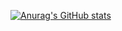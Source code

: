 [![Anurag's GitHub stats](https://github-readme-stats.vercel.app/api?username=Cactusstudent)](https://github.com/anuraghazra/github-readme-stats)
